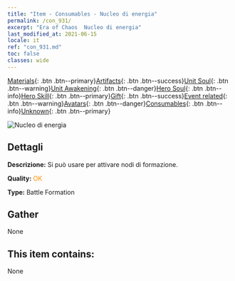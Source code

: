 ```yaml
---
title: "Item - Consumables - Nucleo di energia"
permalink: /con_931/
excerpt: "Era of Chaos  Nucleo di energia"
last_modified_at: 2021-06-15
locale: it
ref: "con_931.md"
toc: false
classes: wide
---
```

 [Materials](/ItemsIT/){: .btn .btn--primary}[Artifacts](/ItemsIT/Artifacts/){: .btn .btn--success}[Unit Soul](/ItemsIT/UnitSoul/){: .btn .btn--warning}[Unit Awakening](/ItemsIT/UnitAwakening/){: .btn .btn--danger}[Hero Soul](/ItemsIT/HeroSoul/){: .btn .btn--info}[Hero Skill](/ItemsIT/HeroSkill/){: .btn .btn--primary}[Gift](/ItemsIT/Gift/){: .btn .btn--success}[Event related](/ItemsIT/Events/){: .btn .btn--warning}[Avatars](/ItemsIT/Avatars/){: .btn .btn--danger}[Consumables](/ItemsIT/Consumables/){: .btn .btn--info}[Unknown](/ItemsIT/Unknown/){: .btn .btn--primary}

 ![Nucleo di energia](/images/t/i_40019.png)

## Dettagli
 **Descrizione:** Si può usare per attivare nodi di formazione.

 **Quality:** <span style="color: #FF8C00">OK</span>

 **Type:** Battle Formation

## Gather

  None

## This item contains:

  None

